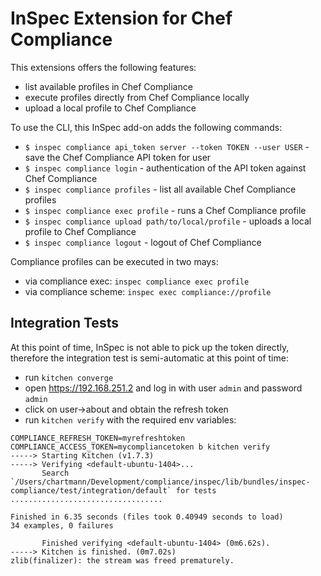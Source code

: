 # InSpec Extension for Chef Compliance

This extensions offers the following features:

 - list available profiles in Chef Compliance
 - execute profiles directly from Chef Compliance locally
 - upload a local profile to Chef Compliance

To use the CLI, this InSpec add-on adds the following commands:

 * `$ inspec compliance api_token server --token TOKEN --user USER` - save the Chef Compliance API token for user
 * `$ inspec compliance login` - authentication of the API token against Chef Compliance
 * `$ inspec compliance profiles` - list all available Chef Compliance profiles
 * `$ inspec compliance exec profile` - runs a Chef Compliance profile
 * `$ inspec compliance upload path/to/local/profile` - uploads a local profile to Chef Compliance
 * `$ inspec compliance logout` - logout of Chef Compliance

Compliance profiles can be executed in two mays:

- via compliance exec: `inspec compliance exec profile`
- via compliance scheme: `inspec exec compliance://profile`

## Integration Tests

At this point of time, InSpec is not able to pick up the token directly, therefore the integration test is semi-automatic at this point of time:

 * run `kitchen converge`
 * open https://192.168.251.2 and log in with user `admin` and password `admin`
 * click on user->about and obtain the refresh token
 * run `kitchen verify` with the required env variables:

```
COMPLIANCE_REFRESH_TOKEN=myrefreshtoken COMPLIANCE_ACCESS_TOKEN=mycompliancetoken b kitchen verify
-----> Starting Kitchen (v1.7.3)
-----> Verifying <default-ubuntu-1404>...
       Search `/Users/chartmann/Development/compliance/inspec/lib/bundles/inspec-compliance/test/integration/default` for tests
..................................

Finished in 6.35 seconds (files took 0.40949 seconds to load)
34 examples, 0 failures

       Finished verifying <default-ubuntu-1404> (0m6.62s).
-----> Kitchen is finished. (0m7.02s)
zlib(finalizer): the stream was freed prematurely.
```
